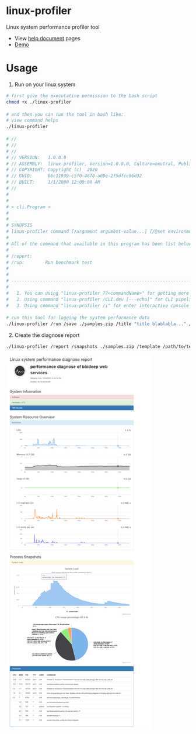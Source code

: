 # linux-profiler

Linux system performance profiler tool

+ View [help document](vignettes/index.html) pages
+ [Demo](docs/) 

# Usage

1. Run on your linux system

```bash
# first give the executative permission to the bash script
chmod +x ./linux-profiler

# and then you can run the tool in bash like:
# view command helps
./linux-profiler

# // 
# // 
# // 
# // VERSION:   1.0.0.0
# // ASSEMBLY:  linux-profiler, Version=1.0.0.0, Culture=neutral, PublicKeyToken=null
# // COPYRIGHT: Copyright (c)  2020
# // GUID:      86c11939-c5f0-4678-a09e-2f5dfcc96d32
# // BUILT:     1/1/2000 12:00:00 AM
# // 
#
#
# < cli.Program >
#
#
# SYNOPSIS
# linux-profiler command [/argument argument-value...] [/@set environment-variable=value...]
#
# All of the command that available in this program has been list below:
#
# /report:     
# /run:        Run benchmark test
#
#
# ----------------------------------------------------------------------------------------------------
#
#   1. You can using "linux-profiler ??<commandName>" for getting more details command help.
#   2. Using command "linux-profiler /CLI.dev [---echo]" for CLI pipeline development.
#   3. Using command "linux-profiler /i" for enter interactive console mode.

# run this tool for logging the system performance data
./linux-profiler /run /save ./samples.zip /title "title blablabla..." /interval 15
```

2. Create the diagnose report

```bash
./linux-profiler /report /snapshots ./samples.zip /template /path/to/template_directory /out /path/to/report_directory
```

![](docs/images/screen.png)
